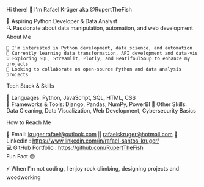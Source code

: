 Hi there! 👋 I'm Rafael Krüger aka @RupertTheFish

🚀 Aspiring Python Developer & Data Analyst  
🔍 Passionate about data manipulation, automation, and web development  
About Me

    👀 I’m interested in Python development, data science, and automation
    🌱 Currently learning data transformation, API development and data-vis
    💡 Exploring SQL, Streamlit, Plotly, and BeatifoulSoup to enhance my projects
    💞️ Looking to collaborate on open-source Python and data analysis projects

Tech Stack & Skills

📌 Languages: Python, JavaScript, SQL, HTML, CSS  
📌 Frameworks & Tools: Django, Pandas, NumPy, PowerBI
📌 Other Skills: Data Cleaning, Data Visualization, Web Development, Cybersecurity Basics  

How to Reach Me

📧 Email: kruger.rafael@outlook.com || rafaelskruger@hotmail.com 
🔗 LinkedIn : https://www.linkedin.com/in/rafael-santos-kruger/  
💻 GitHub Portfolio : https://github.com/RupertTheFish  
Fun Fact 😄  

⚡ When I’m not coding, I enjoy rock climbing, designing projects and woodworking  

<!---
RupertTheFish/RupertTheFish is a ✨ special ✨ repository because its `README.md` (this file) appears on your GitHub profile.
You can click the Preview link to take a look at your changes.
--->
